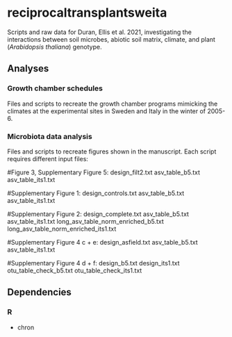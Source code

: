 # reciprocaltransplantsweita

Scripts and raw data for Duran, Ellis et al. 2021, investigating the
interactions between soil microbes, abiotic soil matrix, climate, and plant 
(*Arabidopsis thaliana*) genotype.

## Analyses

### Growth chamber schedules

Files and scripts to recreate the growth chamber programs mimicking the climates
at the experimental sites in Sweden and Italy in the winter of 2005-6.

### Microbiota data analysis
Files and scripts to recreate figures shown in the manuscript. Each script requires different input files:

#Figure 3, Supplementary Figure 5:
design_filt2.txt
asv_table_b5.txt
asv_table_its1.txt

#Supplementary Figure 1:
design_controls.txt
asv_table_b5.txt
asv_table_its1.txt

#Supplementary Figure 2:
design_complete.txt
asv_table_b5.txt
asv_table_its1.txt
long_asv_table_norm_enriched_b5.txt
long_asv_table_norm_enriched_its1.txt

#Supplementary Figure 4 c + e:
design_asfield.txt
asv_table_b5.txt
asv_table_its1.txt

#Supplementary Figure 4 d + f:
design_b5.txt
design_its1.txt
otu_table_check_b5.txt
otu_table_check_its1.txt


## Dependencies

### R
- chron


